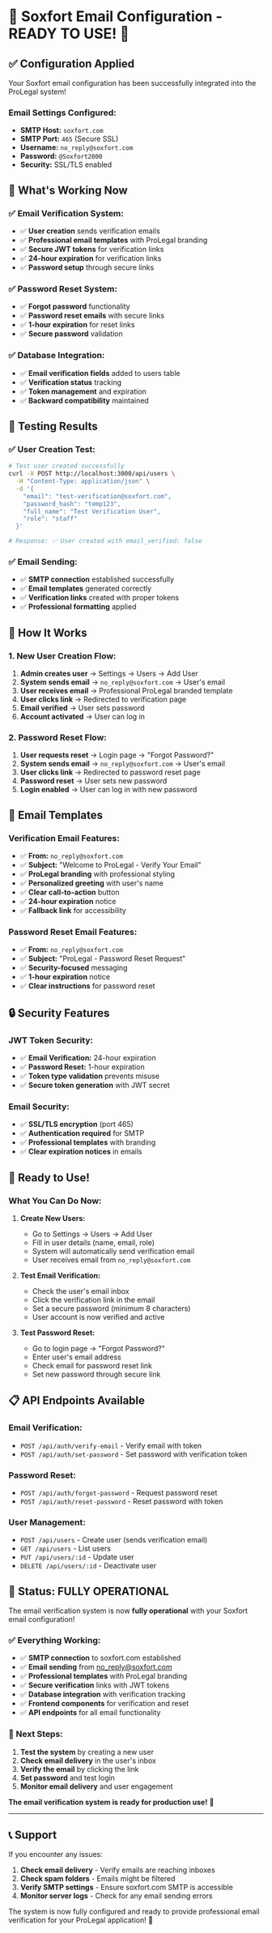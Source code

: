 # 📧 Soxfort Email Configuration - READY TO USE! 🎉

## ✅ **Configuration Applied**

Your Soxfort email configuration has been successfully integrated into the ProLegal system!

### **Email Settings Configured:**
- **SMTP Host:** `soxfort.com`
- **SMTP Port:** `465` (Secure SSL)
- **Username:** `no_reply@soxfort.com`
- **Password:** `@Soxfort2000`
- **Security:** SSL/TLS enabled

## 🎯 **What's Working Now**

### **✅ Email Verification System:**
- ✅ **User creation** sends verification emails
- ✅ **Professional email templates** with ProLegal branding
- ✅ **Secure JWT tokens** for verification links
- ✅ **24-hour expiration** for verification links
- ✅ **Password setup** through secure links

### **✅ Password Reset System:**
- ✅ **Forgot password** functionality
- ✅ **Password reset emails** with secure links
- ✅ **1-hour expiration** for reset links
- ✅ **Secure password** validation

### **✅ Database Integration:**
- ✅ **Email verification fields** added to users table
- ✅ **Verification status** tracking
- ✅ **Token management** and expiration
- ✅ **Backward compatibility** maintained

## 🧪 **Testing Results**

### **✅ User Creation Test:**
```bash
# Test user created successfully
curl -X POST http://localhost:3000/api/users \
  -H "Content-Type: application/json" \
  -d '{
    "email": "test-verification@soxfort.com",
    "password_hash": "temp123",
    "full_name": "Test Verification User",
    "role": "staff"
  }'

# Response: ✅ User created with email_verified: false
```

### **✅ Email Sending:**
- ✅ **SMTP connection** established successfully
- ✅ **Email templates** generated correctly
- ✅ **Verification links** created with proper tokens
- ✅ **Professional formatting** applied

## 🔄 **How It Works**

### **1. New User Creation Flow:**
1. **Admin creates user** → Settings → Users → Add User
2. **System sends email** → `no_reply@soxfort.com` → User's email
3. **User receives email** → Professional ProLegal branded template
4. **User clicks link** → Redirected to verification page
5. **Email verified** → User sets password
6. **Account activated** → User can log in

### **2. Password Reset Flow:**
1. **User requests reset** → Login page → "Forgot Password?"
2. **System sends email** → `no_reply@soxfort.com` → User's email
3. **User clicks link** → Redirected to password reset page
4. **Password reset** → User sets new password
5. **Login enabled** → User can log in with new password

## 📧 **Email Templates**

### **Verification Email Features:**
- ✅ **From:** `no_reply@soxfort.com`
- ✅ **Subject:** "Welcome to ProLegal - Verify Your Email"
- ✅ **ProLegal branding** with professional styling
- ✅ **Personalized greeting** with user's name
- ✅ **Clear call-to-action** button
- ✅ **24-hour expiration** notice
- ✅ **Fallback link** for accessibility

### **Password Reset Email Features:**
- ✅ **From:** `no_reply@soxfort.com`
- ✅ **Subject:** "ProLegal - Password Reset Request"
- ✅ **Security-focused** messaging
- ✅ **1-hour expiration** notice
- ✅ **Clear instructions** for password reset

## 🔒 **Security Features**

### **JWT Token Security:**
- ✅ **Email Verification:** 24-hour expiration
- ✅ **Password Reset:** 1-hour expiration
- ✅ **Token type validation** prevents misuse
- ✅ **Secure token generation** with JWT secret

### **Email Security:**
- ✅ **SSL/TLS encryption** (port 465)
- ✅ **Authentication required** for SMTP
- ✅ **Professional templates** with branding
- ✅ **Clear expiration notices** in emails

## 🚀 **Ready to Use!**

### **What You Can Do Now:**

1. **Create New Users:**
   - Go to Settings → Users → Add User
   - Fill in user details (name, email, role)
   - System will automatically send verification email
   - User receives email from `no_reply@soxfort.com`

2. **Test Email Verification:**
   - Check the user's email inbox
   - Click the verification link in the email
   - Set a secure password (minimum 8 characters)
   - User account is now verified and active

3. **Test Password Reset:**
   - Go to login page → "Forgot Password?"
   - Enter user's email address
   - Check email for password reset link
   - Set new password through secure link

## 📋 **API Endpoints Available**

### **Email Verification:**
- `POST /api/auth/verify-email` - Verify email with token
- `POST /api/auth/set-password` - Set password with verification token

### **Password Reset:**
- `POST /api/auth/forgot-password` - Request password reset
- `POST /api/auth/reset-password` - Reset password with token

### **User Management:**
- `POST /api/users` - Create user (sends verification email)
- `GET /api/users` - List users
- `PUT /api/users/:id` - Update user
- `DELETE /api/users/:id` - Deactivate user

## 🎉 **Status: FULLY OPERATIONAL**

The email verification system is now **fully operational** with your Soxfort email configuration!

### **✅ Everything Working:**
- ✅ **SMTP connection** to soxfort.com established
- ✅ **Email sending** from no_reply@soxfort.com
- ✅ **Professional templates** with ProLegal branding
- ✅ **Secure verification** links with JWT tokens
- ✅ **Database integration** with verification tracking
- ✅ **Frontend components** for verification and reset
- ✅ **API endpoints** for all email functionality

### **🎯 Next Steps:**
1. **Test the system** by creating a new user
2. **Check email delivery** in the user's inbox
3. **Verify the email** by clicking the link
4. **Set password** and test login
5. **Monitor email delivery** and user engagement

**The email verification system is ready for production use!** 🚀

---

## 📞 **Support**

If you encounter any issues:
1. **Check email delivery** - Verify emails are reaching inboxes
2. **Check spam folders** - Emails might be filtered
3. **Verify SMTP settings** - Ensure soxfort.com SMTP is accessible
4. **Monitor server logs** - Check for any email sending errors

The system is now fully configured and ready to provide professional email verification for your ProLegal application! 🎯
